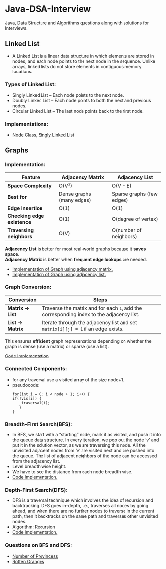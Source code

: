 # Java-DSA-Interview
Java, Data Structure and Algorithms questions along with solutions for Interviews.

## Linked List 
- A Linked List is a linear data structure in which elements are stored in nodes, and each node points to the next node in the sequence. Unlike arrays, linked lists do not store elements in contiguous memory locations.

### Types of Linked List:
- Singly Linked List – Each node points to the next node.
- Doubly Linked List – Each node points to both the next and previous nodes.
- Circular Linked List – The last node points back to the first node.

### Implementations:
- [Node Class, Singly Linked List]()

## Graphs
### Implementation:
| Feature                | Adjacency Matrix | Adjacency List        |
|------------------------|-----------------|-----------------------|
| **Space Complexity**   | O(V²)           | O(V + E)              |
| **Best for**          | Dense graphs (many edges) | Sparse graphs (few edges) |
| **Edge insertion**     | O(1)             | O(1)                  |
| **Checking edge existence** | O(1)     | O(degree of vertex)   |
| **Traversing neighbors** | O(V)        | O(number of neighbors) |

**Adjacency List** is better for most real-world graphs because it **saves space**.  
**Adjacency Matrix** is better when **frequent edge lookups** are needed.
- [Implementation of Graph using adjacency matrix.](https://github.com/rajtejaswee/Java-DSA-Interview/blob/main/src/Graphs/GraphMatrix.java)
- [Implementation of Graph using adjacency list.](https://github.com/rajtejaswee/Java-DSA-Interview/blob/main/src/Graphs/GraphList.java)
### Graph Conversion:

| Conversion        | Steps |
|-------------------|------------------------------------------------------------------|
| **Matrix → List** | Traverse the matrix and for each `1`, add the corresponding index to the adjacency list. |
| **List → Matrix** | Iterate through the adjacency list and set `matrix[i][j] = 1` if an edge exists. |

This ensures **efficient** graph representations depending on whether the graph is dense (use a matrix) or sparse (use a list).

[Code Implementation](https://github.com/rajtejaswee/Java-DSA-Interview/blob/main/src/Graphs/GraphConversion.java)
### Connected Components: 
- for any traversal use a visited array of the size node+1.
- pseudocode:
  <pre><code>for(int i = 0; i < node + 1; i++) { 
  if(!vis[i]) { 
      traversal(i); 
     } 
  } </code></pre>

### Breadth-First Search(BFS):
- In BFS, we start with a “starting” node, mark it as visited, and push it into the queue data structure.
  In every iteration, we pop out the node ‘v’ and put it in the solution vector, as we are traversing this node.
  All the unvisited adjacent nodes from ‘v’ are visited next and are pushed into the queue. The list of adjacent neighbors of the node can be accessed from the adjacency list.
- Level breadth wise height.
- We have to see the distance from each node breadth wise.
- [Code Implementation.](https://github.com/rajtejaswee/Java-DSA-Interview/blob/main/src/Graphs/BFS.java)

### Depth-First Search(DFS):
- DFS is a traversal technique which involves the idea of recursion and backtracking. DFS goes in-depth, i.e., traverses all nodes by going ahead, and when there are no further nodes to traverse in the current path, then it backtracks on the same path and traverses other unvisited nodes. 
- Algorithm: Recursion
- [Code Implementation.](https://github.com/rajtejaswee/Java-DSA-Interview/blob/main/src/Graphs/DFS.java)

### Questions on BFS and DFS:
- [Number of Provincess](https://leetcode.com/problems/number-of-provinces/description/)
- [Rotten Oranges](https://leetcode.com/problems/rotting-oranges/description/)